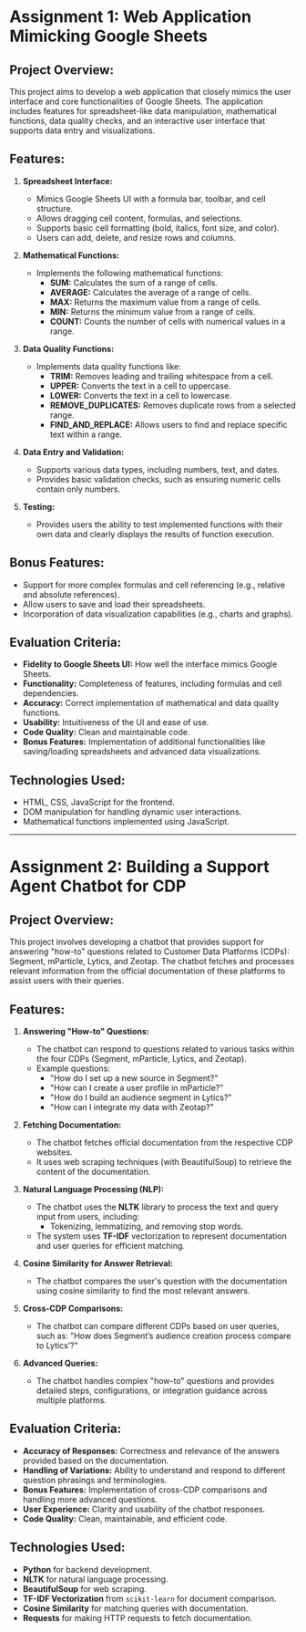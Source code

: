 # **Assignment 1: Web Application Mimicking Google Sheets**

## Project Overview:
This project aims to develop a web application that closely mimics the user interface and core functionalities of Google Sheets. The application includes features for spreadsheet-like data manipulation, mathematical functions, data quality checks, and an interactive user interface that supports data entry and visualizations.

## Features:
1. **Spreadsheet Interface:**
   - Mimics Google Sheets UI with a formula bar, toolbar, and cell structure.
   - Allows dragging cell content, formulas, and selections.
   - Supports basic cell formatting (bold, italics, font size, and color).
   - Users can add, delete, and resize rows and columns.

2. **Mathematical Functions:**
   - Implements the following mathematical functions:
     - **SUM:** Calculates the sum of a range of cells.
     - **AVERAGE:** Calculates the average of a range of cells.
     - **MAX:** Returns the maximum value from a range of cells.
     - **MIN:** Returns the minimum value from a range of cells.
     - **COUNT:** Counts the number of cells with numerical values in a range.

3. **Data Quality Functions:**
   - Implements data quality functions like:
     - **TRIM:** Removes leading and trailing whitespace from a cell.
     - **UPPER:** Converts the text in a cell to uppercase.
     - **LOWER:** Converts the text in a cell to lowercase.
     - **REMOVE_DUPLICATES:** Removes duplicate rows from a selected range.
     - **FIND_AND_REPLACE:** Allows users to find and replace specific text within a range.

4. **Data Entry and Validation:**
   - Supports various data types, including numbers, text, and dates.
   - Provides basic validation checks, such as ensuring numeric cells contain only numbers.

5. **Testing:**
   - Provides users the ability to test implemented functions with their own data and clearly displays the results of function execution.

## Bonus Features:
- Support for more complex formulas and cell referencing (e.g., relative and absolute references).
- Allow users to save and load their spreadsheets.
- Incorporation of data visualization capabilities (e.g., charts and graphs).

## Evaluation Criteria:
- **Fidelity to Google Sheets UI:** How well the interface mimics Google Sheets.
- **Functionality:** Completeness of features, including formulas and cell dependencies.
- **Accuracy:** Correct implementation of mathematical and data quality functions.
- **Usability:** Intuitiveness of the UI and ease of use.
- **Code Quality:** Clean and maintainable code.
- **Bonus Features:** Implementation of additional functionalities like saving/loading spreadsheets and advanced data visualizations.

## Technologies Used:
- HTML, CSS, JavaScript for the frontend.
- DOM manipulation for handling dynamic user interactions.
- Mathematical functions implemented using JavaScript.

---

# **Assignment 2: Building a Support Agent Chatbot for CDP**

## Project Overview:
This project involves developing a chatbot that provides support for answering "how-to" questions related to Customer Data Platforms (CDPs): Segment, mParticle, Lytics, and Zeotap. The chatbot fetches and processes relevant information from the official documentation of these platforms to assist users with their queries.

## Features:
1. **Answering "How-to" Questions:**
   - The chatbot can respond to questions related to various tasks within the four CDPs (Segment, mParticle, Lytics, and Zeotap).
   - Example questions:
     - "How do I set up a new source in Segment?"
     - "How can I create a user profile in mParticle?"
     - "How do I build an audience segment in Lytics?"
     - "How can I integrate my data with Zeotap?"

2. **Fetching Documentation:**
   - The chatbot fetches official documentation from the respective CDP websites.
   - It uses web scraping techniques (with BeautifulSoup) to retrieve the content of the documentation.

3. **Natural Language Processing (NLP):**
   - The chatbot uses the **NLTK** library to process the text and query input from users, including:
     - Tokenizing, lemmatizing, and removing stop words.
   - The system uses **TF-IDF** vectorization to represent documentation and user queries for efficient matching.

4. **Cosine Similarity for Answer Retrieval:**
   - The chatbot compares the user's question with the documentation using cosine similarity to find the most relevant answers.

5. **Cross-CDP Comparisons:**
   - The chatbot can compare different CDPs based on user queries, such as: "How does Segment’s audience creation process compare to Lytics’?"

6. **Advanced Queries:**
   - The chatbot handles complex "how-to" questions and provides detailed steps, configurations, or integration guidance across multiple platforms.

## Evaluation Criteria:
- **Accuracy of Responses:** Correctness and relevance of the answers provided based on the documentation.
- **Handling of Variations:** Ability to understand and respond to different question phrasings and terminologies.
- **Bonus Features:** Implementation of cross-CDP comparisons and handling more advanced questions.
- **User Experience:** Clarity and usability of the chatbot responses.
- **Code Quality:** Clean, maintainable, and efficient code.

## Technologies Used:
- **Python** for backend development.
- **NLTK** for natural language processing.
- **BeautifulSoup** for web scraping.
- **TF-IDF Vectorization** from `scikit-learn` for document comparison.
- **Cosine Similarity** for matching queries with documentation.
- **Requests** for making HTTP requests to fetch documentation.
